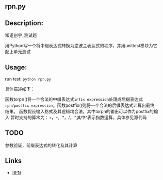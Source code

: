 rpn.py
--

Description:
----
知道创宇_测试题

用Python写一个将中缀表达式转换为逆波兰表达式的程序，并用unittest模块为它配上单元测试

Usage:
----

run test:
`python rpn.py`


具体描述如下：

函数torpn()将一个合法的中缀表达式`infix expression`处理成后缀表达式`rpn/postfix expression`。函数postfix()则将一个合法的后缀表达式计算出最终结果。
函数假设输入格式及其逻辑均合法。其中torpn的输出可以作为postfix的输入
暂时支持的算术为：+，-，*，/，^,其中^表示指数运算。具体参见源代码

TODO
-----
参数验证，前缀表达式的转化及其计算

Links
----
 * [RPN](http://en.wikipedia.org/wiki/Reverse_Polish_notation)
